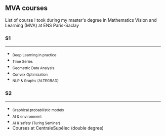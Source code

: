 ## MVA courses

List of course I took during my master's degree in Mathematics Vision and Learning (MVA) at ENS Paris-Saclay

### S1
---
- <sub>Deep Learning in practice</sub>
- <sub>Time Series</sub>
- <sub>Geometric Data Analysis</sub>
- <sub>Convex Optimization</sub>
- <sub>NLP & Graphs (ALTEGRAD)</sub>

### S2
---
- <sub>Graphical probabilistic models</sub>
- <sub>AI & environment</sub>
- <sub>AI & safety (Turing Seminar)</sub>
- Courses at CentraleSupélec (double degree)
